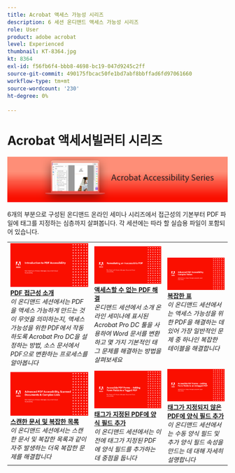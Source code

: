```yaml
---
title: Acrobat 액세스 가능성 시리즈
description: 6 세션 온디맨드 액세스 가능성 시리즈
role: User
product: adobe acrobat
level: Experienced
thumbnail: KT-8364.jpg
kt: 8364
exl-id: f56fb6f4-bbb8-4698-bc19-047d9245c2ff
source-git-commit: 490175fbcac50fe1bd7abf8bbffad6fd97061660
workflow-type: tm+mt
source-wordcount: '230'
ht-degree: 0%

---
```


# Acrobat 액세서빌러티 시리즈

![Acrobat 액세스 가능성 시리즈 이미지](../assets/Hero_Accessibility.png)

6개의 부분으로 구성된 온디맨드 온라인 세미나 시리즈에서 접근성의 기본부터 PDF 파일에 태그를 지정하는 심층까지 살펴봅니다. 각 세션에는 따라 할 실습용 파일이 포함되어 있습니다.

<table style="table-layout:fixed">
<tr>
  <td>
    <a href="accessibilitysession1.md">
      <img alt="PDF 접근성 소개" src="../assets/Accessibilitysession1_1280.png" />
    </a>
    <div>
    <a href="accessibilitysession1.md"><strong>PDF 접근성 소개</strong></a>
    </div>
    <em>이 온디맨드 세션에서는 PDF을 액세스 가능하게 만드는 것이 무엇을 의미하는지, 액세스 가능성을 위한 PDF에서 작동하도록 Acrobat Pro DC을 설정하는 방법, 소스 문서에서 PDF으로 변환하는 프로세스를 알아봅니다</em>
    <br>
  </td>
  <td>
    <a href="accessibilitysession2.md">
      <img alt="액세스할 수 없는 PDF 해결" src="../assets/Accessibilitysession2_1280.png" />
    </a>
    <div>
    <a href="accessibilitysession2.md"><strong>액세스할 수 없는 PDF 해결</strong></a>
    </div>
    <em>온디맨드 세션에서 소개 온라인 세미나에 표시된 Acrobat Pro DC 툴을 사용하여 Word 문서를 변환하고 몇 가지 기본적인 태그 문제를 해결하는 방법을 살펴보세요</em>
    <br>
  </td>  
  <td>
    <a href="accessibilitysession3.md">
      <img alt="복잡한 표" src="../assets/Accessibilitysession3_1280.png" />
    </a>
    <div>
    <a href="accessibilitysession3.md"><strong>복잡한 표</strong></a>
    </div>
    <em>이 온디맨드 세션에서는 액세스 가능성을 위한 PDF을 해결하는 데 있어 가장 일반적인 문제 중 하나인 복잡한 테이블을 해결합니다</em>
    <br>
  </td>
</tr>
<tr>
  <td>
    <a href="accessibilitysession4.md">
      <img alt="스캔한 문서 및 복잡한 목록" src="../assets/Accessibilitysession4_1280.png" />
    </a>
    <div>
    <a href="accessibilitysession4.md"><strong>스캔한 문서 및 복잡한 목록</strong></a>
    </div>
    <em>이 온디맨드 세션에서는 스캔한 문서 및 복잡한 목록과 같이 자주 발생하는 더욱 복잡한 문제를 해결합니다</em>
    <br>
  </td>
  <td>
    <a href="accessibilitysession5.md">
      <img alt="태그가 지정된 PDF에 양식 필드 추가" src="../assets/Accessibilitysession5_1280.png" />
    </a>
    <div>
    <a href="accessibilitysession5.md"><strong>태그가 지정된 PDF에 양식 필드 추가</strong></a>
    </div>
    <em>이 온디맨드 세션에서는 이전에 태그가 지정된 PDF에 양식 필드를 추가하는 데 중점을 둡니다</em>
    <br>
  </td>  
  <td>
    <a href="accessibilitysession6.md">
      <img alt="태그가 지정되지 않은 PDF에 양식 필드 추가" src="../assets/Accessibilitysession6_1280.png" />
    </a>
    <div>
    <a href="accessibilitysession6.md"><strong>태그가 지정되지 않은 PDF에 양식 필드 추가</strong></a>
    </div>
    <em>이 온디맨드 세션에서는 수동 양식 필드 및 추가 양식 필드 속성을 만드는 데 대해 자세히 설명합니다</em>
    <br>
  </td> 
</tr>
</table>
